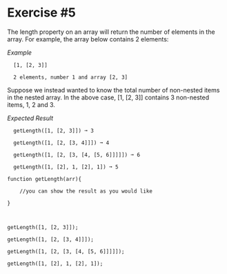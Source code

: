 # Exercise #5

The length property on an array will return the number of elements in the array. For example, the array below contains 2 elements:

_Example_

```
  [1, [2, 3]]

  2 elements, number 1 and array [2, 3]
```

Suppose we instead wanted to know the total number of non-nested items in the nested array. In the above case, [1, [2, 3]] contains 3 non-nested items, 1, 2 and 3.

_Expected Result_

```
  getLength([1, [2, 3]]) ➞ 3

  getLength([1, [2, [3, 4]]]) ➞ 4

  getLength([1, [2, [3, [4, [5, 6]]]]]) ➞ 6

  getLength([1, [2], 1, [2], 1]) ➞ 5

```

```
function getLength(arr){

	//you can show the result as you would like

}



getLength([1, [2, 3]]);

getLength([1, [2, [3, 4]]]);

getLength([1, [2, [3, [4, [5, 6]]]]]);

getLength([1, [2], 1, [2], 1]);
```
